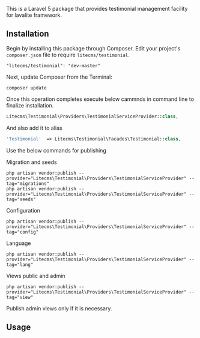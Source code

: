 This is a Laravel 5 package that provides testimonial management facility for lavalite framework.

## Installation

Begin by installing this package through Composer. Edit your project's `composer.json` file to require `litecms/testimonial`.

    "litecms/testimonial": "dev-master"

Next, update Composer from the Terminal:

    composer update

Once this operation completes execute below cammnds in command line to finalize installation.

```php
Litecms\Testimonial\Providers\TestimonialServiceProvider::class,

```

And also add it to alias

```php
'Testimonial'  => Litecms\Testimonial\Facades\Testimonial::class,
```

Use the below commands for publishing

Migration and seeds

    php artisan vendor:publish --provider="Litecms\Testimonial\Providers\TestimonialServiceProvider" --tag="migrations"
    php artisan vendor:publish --provider="Litecms\Testimonial\Providers\TestimonialServiceProvider" --tag="seeds"

Configuration

    php artisan vendor:publish --provider="Litecms\Testimonial\Providers\TestimonialServiceProvider" --tag="config"

Language

    php artisan vendor:publish --provider="Litecms\Testimonial\Providers\TestimonialServiceProvider" --tag="lang"

Views public and admin

    php artisan vendor:publish --provider="Litecms\Testimonial\Providers\TestimonialServiceProvider" --tag="view"

Publish admin views only if it is necessary.

## Usage


